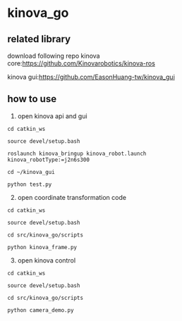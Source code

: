 # kinova_go
## related library
download following repo
kinova core:https://github.com/Kinovarobotics/kinova-ros

kinova gui:https://github.com/EasonHuang-tw/kinova_gui

## how to use
1. open kinova api and gui
```
cd catkin_ws

source devel/setup.bash

roslaunch kinova_bringup kinova_robot.launch kinova_robotType:=j2n6s300

cd ~/kinova_gui

python test.py
```

2. open coordinate transformation code
```
cd catkin_ws

source devel/setup.bash

cd src/kinova_go/scripts

python kinova_frame.py
```

3. open kinova control
```
cd catkin_ws

source devel/setup.bash

cd src/kinova_go/scripts

python camera_demo.py
```
